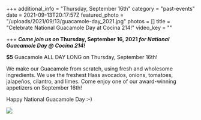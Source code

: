 +++
additional_info = "Thursday, September 16th"
category = "past-events"
date = 2021-09-13T20:17:57Z
featured_photo = "/uploads/2021/09/13/guacamole-day_2021.jpg"
photos = []
title = "Celebrate National Guacamole Day at Cocina 214!"
video_key = ""

+++
**_Come join us on_ Thursday, September 16, 2021 _for National Guacamole Day @ Cocina 214!_**

**$5** Guacamole ALL DAY LONG on Thursday, September 16th!

We make our Guacamole from scratch, using fresh and wholesome ingredients. We use the freshest Hass avocados, onions, tomatoes, jalapeños, cilantro, and limes. Come enjoy one of our award-winning appetizers on September 16th! 

Happy National Guacamole Day :-)

![](/uploads/2021/09/13/guacamole-day_2021.jpg)